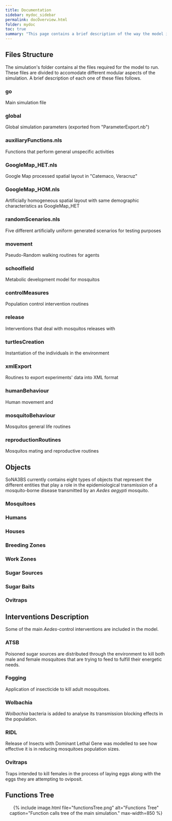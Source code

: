 ```yaml
---
title: Documentation
sidebar: mydoc_sidebar
permalink: docOverview.html
folder: mydoc
toc: true
summary: "This page contains a brief description of the way the model is divided and coded. More in-depth information of the specifics of the sub-parts can be found on the other sections of this documentation."
---
```


## Files Structure
The simulation's folder contains al the files required for the model to run. These files are divided to accomodate different modular aspects of the simulation. A brief description of each one of these files follows.

### go
Main simulation file

### global
Global simulation parameters (exported from "ParameterExport.nb")

### auxiliaryFunctions.nls
Functions that perform general unspecific activities

### GoogleMap_HET.nls
Google Map processed spatial layout in "Catemaco, Veracruz"

### GoogleMap_HOM.nls
Artificially homogeneous spatial layout with same demographic characteristics as GoogleMap_HET

### randomScenarios.nls
Five different artificially uniform generated scenarios for testing purposes

### movement
Pseudo-Random walking routines for agents
 
### schoolfield
Metabolic development model for mosquitos

### controlMeasures
Population control intervention routines

### release
Interventions that deal with mosquitos releases with 

### turtlesCreation
Instantiation of the individuals in the environment

### xmlExport
Routines to export experiments' data into XML format

### humanBehaviour 
Human movement and 

### mosquitoBehaviour
Mosquitos general life routines

### reproductionRoutines
Mosquitos mating and reproductive routines

## Objects

SoNA3BS currently contains eight types of objects that represent the different entities that play a role in the epidemiological transmission of a mosquito-borne disease transmitted by an <i>Aedes aegypti</i> mosquito.

### Mosquitoes

### Humans

### Houses

### Breeding Zones

### Work Zones

### Sugar Sources

### Sugar Baits

### Ovitraps

## Interventions Description
Some of the main <i>Aedes</i>-control interventions are included in the model.

### ATSB
Poisoned sugar sources are distributed through the environment to kill both male and female mosquitoes that are trying to feed to fulfill their energetic needs.

### Fogging
Application of insecticide to kill adult mosquitoes.

### Wolbachia
<i>Wolbachia</i> bacteria is added to analyse its transmission blocking effects in the population.

### RIDL
Release of Insects with Dominant Lethal Gene was modelled to see how effective it is in reducing mosquitoes population sizes.

### Ovitraps
Traps intended to kill females in the process of laying eggs along with the eggs they are attempting to oviposit.

## Functions Tree

<center>
{% include image.html file="functionsTree.png" alt="Functions Tree" caption="Function calls tree of the main simulation."  max-width=850 %}
</center>


